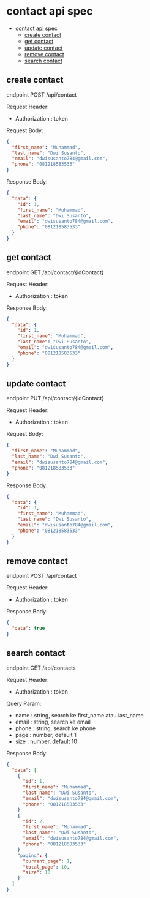 # contact api spec

- [contact api spec](#contact-api-spec)
  - [create contact](#create-contact)
  - [get contact](#get-contact)
  - [update contact](#update-contact)
  - [remove contact](#remove-contact)
  - [search contact](#search-contact)

## create contact

endpoint POST /api/contact

Request Header:

- Authorization : token

Request Body:

```json
{
  "first_name": "Muhammad",
  "last_name": "Dwi Susanto",
  "email": "dwisusanto784@gmail.com",
  "phone": "081218583533"
}
```

Response Body:

```json
{
  "data": {
    "id": 1,
    "first_name": "Muhammad",
    "last_name": "Dwi Susanto",
    "email": "dwisusanto784@gmail.com",
    "phone": "081218583533"
  }
}
```

## get contact

endpoint GET /api/contact/{idContact}

Request Header:

- Authorization : token

Response Body:

```json
{
  "data": {
    "id": 1,
    "first_name": "Muhammad",
    "last_name": "Dwi Susanto",
    "email": "dwisusanto784@gmail.com",
    "phone": "081218583533"
  }
}
```

## update contact

endpoint PUT /api/contact/{idContact}

Request Header:

- Authorization : token

Request Body:

```json
{
  "first_name": "Muhammad",
  "last_name": "Dwi Susanto",
  "email": "dwisusanto784@gmail.com",
  "phone": "081218583533"
}
```

Response Body:

```json
{
  "data": {
    "id": 1,
    "first_name": "Muhammad",
    "last_name": "Dwi Susanto",
    "email": "dwisusanto784@gmail.com",
    "phone": "081218583533"
  }
}
```

## remove contact

endpoint POST /api/contact

Request Header:

- Authorization : token

Response Body:

```json
{
  "data": true
}
```

## search contact

endpoint GET /api/contacts

Request Header:

- Authorization : token

Query Param:

- name : string, search ke first_name atau last_name
- email : string, search ke email
- phone : string, search ke phone
- page : number, default 1
- size : number, default 10

Response Body:

```json
{
  "data": [
    {
      "id": 1,
      "first_name": "Muhammad",
      "last_name": "Dwi Susanto",
      "email": "dwisusanto784@gmail.com",
      "phone": "081218583533"
    }
    {
      "id": 2,
      "first_name": "Muhammad",
      "last_name": "Dwi Susanto",
      "email": "dwisusanto784@gmail.com",
      "phone": "081218583533"
    }
    "paging": {
      "current_page": 1,
      "total_page": 10,
      "size": 10
    }
  ]
}
```
